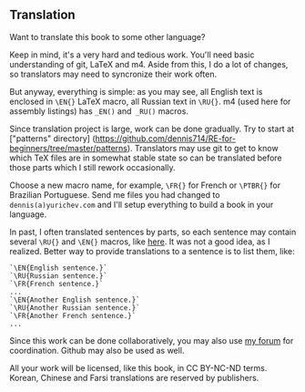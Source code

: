 Translation
-----------

Want to translate this book to some other language?

Keep in mind, it's a very hard and tedious work.
You'll need basic understanding of git, LaTeX and m4.
Aside from this, I do a lot of changes, so translators may need to syncronize their
work often.

But anyway, everything is simple: as you may see, all English text is enclosed in `\EN{}` 
LaTeX macro, all Russian text in `\RU{}`.
m4 (used here for assembly listings) has `_EN()` and` _RU()` macros.

Since translation project is large, work can be done gradually.
Try to start at ["patterns" directory] 
(https://github.com/dennis714/RE-for-beginners/tree/master/patterns).
Translators may use git to get to know which TeX files are in somewhat stable state so can be 
translated before those parts which I still rework occasionally.

Choose a new macro name, for example, `\FR{}` for French or `\PTBR{}` for Brazilian Portuguese.
Send me files you had changed to `dennis(a)yurichev.com` and I'll setup everything to build a book
in your language.

In past, I often translated sentences by parts, so each sentence may contain several 
`\RU{}` and `\EN{}` macros, like [here](https://github.com/dennis714/RE-for-beginners/blob/b06840982e0c50c661b4327cbf5e32784cfe5b51/patterns/03_printf/x86/x86.tex#L98).
It was not a good idea, as I realized.
Better way to provide translations to a sentence is to list them, like:

    `\EN{English sentence.}`
    `\RU{Russian sentence.}`
    `\FR{French sentence.}`
    ...
    `\EN{Another English sentence.}`
    `\RU{Another Russian sentence.}`
    `\FR{Another French sentence.}`
    ...

Since this work can be done collaboratively, you may also use [my forum](http://forum.yurichev.com/viewforum.php?f=6) for coordination.
Github may also be used as well.

All your work will be licensed, like this book, in CC BY-NC-ND terms.
Korean, Chinese and Farsi translations are reserved by publishers.
